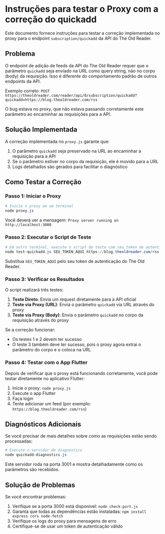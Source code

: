 # Instruções para testar o Proxy com a correção do quickadd

Este documento fornece instruções para testar a correção implementada no proxy para o endpoint `subscription/quickadd` da API do The Old Reader.

## Problema

O endpoint de adição de feeds da API do The Old Reader requer que o parâmetro `quickadd` seja enviado na URL como query string, não no corpo (body) da requisição. Isso é diferente do comportamento padrão de outros endpoints da API.

Exemplo correto: `POST https://theoldreader.com/reader/api/0/subscription/quickadd?quickadd=https://blog.theoldreader.com/rss`

O bug estava no proxy, que não estava passando corretamente este parâmetro ao encaminhar as requisições para a API.

## Solução Implementada

A correção implementada no `proxy.js` garante que:

1. O parâmetro `quickadd` seja preservado na URL ao encaminhar a requisição para a API
2. Se o parâmetro estiver no corpo da requisição, ele é movido para a URL
3. Logs detalhados são gerados para facilitar o diagnóstico

## Como Testar a Correção

### Passo 1: Iniciar o Proxy

```powershell
# Inicie o proxy em um terminal
node proxy.js
```

Você deverá ver a mensagem: `Proxy server running on http://localhost:3000`

### Passo 2: Executar o Script de Teste

```powershell
# Em outro terminal, execute o script de teste com seu token de autenticação
node test-quickadd.js SEU_TOKEN_AQUI https://blog.theoldreader.com/rss
```

Substitua `SEU_TOKEN_AQUI` pelo seu token de autenticação do The Old Reader.

### Passo 3: Verificar os Resultados

O script realizará três testes:

1. **Teste Direto**: Envia um request diretamente para a API oficial
2. **Teste via Proxy (URL)**: Envia o parâmetro `quickadd` via URL através do proxy
3. **Teste via Proxy (Body)**: Envia o parâmetro `quickadd` no corpo da requisição através do proxy

Se a correção funcionar:
- Os testes 1 e 2 devem ter sucesso
- O teste 3 também deve ter sucesso, pois o proxy agora extrai o parâmetro do corpo e o coloca na URL

### Passo 4: Testar com o App Flutter

Depois de verificar que o proxy está funcionando corretamente, você pode testar diretamente no aplicativo Flutter:

1. Inicie o proxy: `node proxy.js`
2. Execute o app Flutter
3. Faça login
4. Tente adicionar um feed (por exemplo: `https://blog.theoldreader.com/rss`)

## Diagnósticos Adicionais

Se você precisar de mais detalhes sobre como as requisições estão sendo processadas:

```powershell
# Execute o servidor de diagnóstico
node quickadd-diagnostics.js
```

Este servidor roda na porta 3001 e mostra detalhadamente como os parâmetros são recebidos.

## Solução de Problemas

Se você encontrar problemas:

1. Verifique se a porta 3000 está disponível: `node check-port.js`
2. Garanta que todas as dependências estão instaladas: `npm install express cors node-fetch`
3. Verifique os logs do proxy para mensagens de erro
4. Certifique-se de usar um token de autenticação válido
